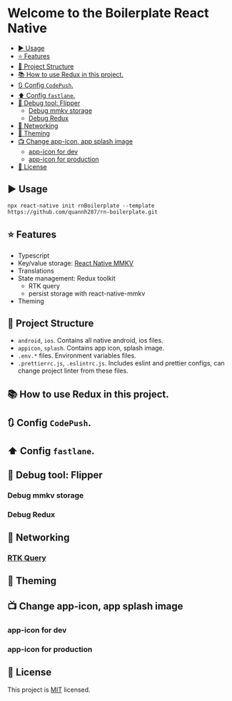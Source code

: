 # Welcome to the Boilerplate React Native

<!-- TOC -->
  * [:arrow_forward: Usage](#-arrow_forward--usage)
  * [:star: Features](#-star--features)
  * [:open_file_folder: Project Structure](#-open_file_folder--project-structure)
  * [:books: How to use Redux in this project.](#-books--how-to-use-redux-in-this-project)
  * [:arrows_clockwise: Config `CodePush`.](#-arrows_clockwise--config-codepush-)
  * [:arrow_up: Config `fastlane`.](#-arrow_up--config-fastlane-)
  * [:bug: Debug tool: Flipper](#-bug--debug-tool--flipper)
    * [Debug mmkv storage](#debug-mmkv-storage)
    * [Debug Redux](#debug-redux)
  * [:round_pushpin: Networking](#-round_pushpin--networking)
  * [:rainbow: Theming](#-rainbow--theming)
  * [:tv: Change app-icon, app splash image](#-tv--change-app-icon-app-splash-image)
    * [app-icon for dev](#app-icon-for-dev)
    * [app-icon for production](#app-icon-for-production)
  * [:bookmark: License](#-bookmark--license)
<!-- TOC -->


## :arrow_forward: Usage
    npx react-native init rnBoilerplate --template https://github.com/quannh287/rn-boilerplate.git

## :star: Features
- Typescript
- Key/value storage: [React Native MMKV](https://github.com/mrousavy/react-native-mmkv)
- Translations
- State management: Redux toolkit
  - RTK query
  - persist storage with react-native-mmkv
- Theming

## :open_file_folder: Project Structure
- `android`, `ios`. Contains all native android, ios files.
- `appicon`, `splash`. Contains app icon, splash image.
- `.env.*` files. Environment variables files.
- `.prettierrc.js`, `.eslintrc.js`. Includes eslint and prettier configs, can change project linter from these files.

## :books: How to use Redux in this project.

## :arrows_clockwise: Config `CodePush`.

## :arrow_up: Config `fastlane`.

## :bug: Debug tool: Flipper
### Debug mmkv storage
### Debug Redux

## :round_pushpin: Networking
### [RTK Query](https://redux-toolkit.js.org/rtk-query/overview)

## :rainbow: Theming

## :tv: Change app-icon, app splash image
### app-icon for dev
### app-icon for production

## :bookmark: License

This project is [MIT](LICENSE) licensed.

